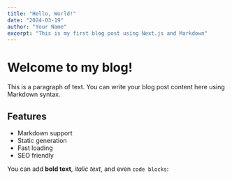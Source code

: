 ```yaml
---
title: "Hello, World!"
date: "2024-03-19"
author: "Your Name"
excerpt: "This is my first blog post using Next.js and Markdown"
---
```


# Welcome to my blog!

This is a paragraph of text. You can write your blog post content here using Markdown syntax.

## Features

- Markdown support
- Static generation
- Fast loading
- SEO friendly

You can add **bold text**, *italic text*, and even `code blocks`:
